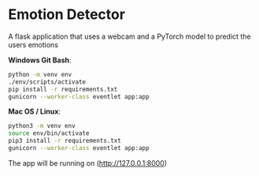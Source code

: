 # Emotion Detector

A flask application that uses a webcam and a PyTorch model to predict the users emotions


**Windows Git Bash**:

```bash
python -m venv env
./env/scripts/activate
pip install -r requirements.txt
gunicorn --worker-class eventlet app:app
```

**Mac OS / Linux**:

```bash
python3 -m venv env
source env/bin/activate
pip3 install -r requirements.txt
gunicorn --worker-class eventlet app:app
```


The app will be running on (http://127.0.0.1:8000)